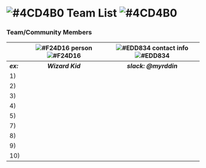 # ![#4CD4B0](https://placehold.it/10x20/4CD4B0/000000?text=+) **Team List** ![#4CD4B0](https://placehold.it/675x20/4CD4B0/000000?text=+)

### **Team/Community Members**

| | ![#F24D16](https://placehold.it/150x10/F24D16/000000?text=+) person ![#F24D16](https://placehold.it/150x10/F24D16/000000?text=+) | ![#EDD834](https://placehold.it/150x10/EDD834/000000?text=+) contact info ![#EDD834](https://placehold.it/150x10/EDD834/000000?text=+) |
|:--- | :---: | :---: |
| ***ex:*** | ***Wizard Kid*** | ***slack:*** ***@myrddin***  |
|1)| | |
|2)| | |
|3)| | |
|4)| | |
|5)| | |
|7)| | |
|8)| | |
|9)| | |
|10)| | |

